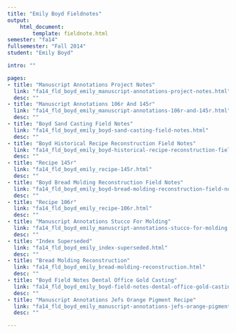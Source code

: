 ```yaml
---
title: "Emily Boyd Fieldnotes"
output:
    html_document:
        template: fieldnote.html
semester: "fa14"
fullsemester: "Fall 2014"
student: "Emily Boyd"

intro: ""

pages:
- title: "Manuscript Annotations Project Notes"
  link: "fa14_fld_boyd_emily_manuscript-annotations-project-notes.html"
  desc: ""
- title: "Manuscript Annotations 106r And 145r"
  link: "fa14_fld_boyd_emily_manuscript-annotations-106r-and-145r.html"
  desc: ""
- title: "Boyd Sand Casting Field Notes"
  link: "fa14_fld_boyd_emily_boyd-sand-casting-field-notes.html"
  desc: ""
- title: "Boyd Historical Recipe Reconstruction Field Notes"
  link: "fa14_fld_boyd_emily_boyd-historical-recipe-reconstruction-field-notes.html"
  desc: ""
- title: "Recipe 145r"
  link: "fa14_fld_boyd_emily_recipe-145r.html"
  desc: ""
- title: "Boyd Bread Molding Reconstruction Field Notes"
  link: "fa14_fld_boyd_emily_boyd-bread-molding-reconstruction-field-notes.html"
  desc: ""
- title: "Recipe 106r"
  link: "fa14_fld_boyd_emily_recipe-106r.html"
  desc: ""
- title: "Manuscript Annotations Stucco For Molding"
  link: "fa14_fld_boyd_emily_manuscript-annotations-stucco-for-molding.html"
  desc: ""
- title: "Index Superseded"
  link: "fa14_fld_boyd_emily_index-superseded.html"
  desc: ""
- title: "Bread Molding Reconstruction"
  link: "fa14_fld_boyd_emily_bread-molding-reconstruction.html"
  desc: ""
- title: "Boyd Field Notes Dental Office Gold Casting"
  link: "fa14_fld_boyd_emily_boyd-field-notes-dental-office-gold-casting.html"
  desc: ""
- title: "Manuscript Annotations Jefs Orange Pigment Recipe"
  link: "fa14_fld_boyd_emily_manuscript-annotations-jefs-orange-pigment-recipe.html"
  desc: ""

---
```

